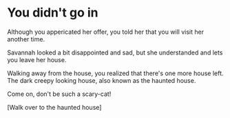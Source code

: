 # You didn't go in
Although you appericated her offer, you told her that you will visit her another time.  

Savannah looked a bit disappointed and sad, but she understanded and lets you leave her house.  

Walking away from the house, you realized that there's one more house left. The dark creepy looking house, also known as the haunted house.   

Come on, don't be such a scary-cat! 

[Walk over to the haunted house]